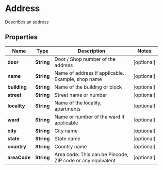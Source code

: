 

# Address

Describes an address

## Properties

| Name | Type | Description | Notes |
|------------ | ------------- | ------------- | -------------|
|**door** | **String** | Door / Shop number of the address |  [optional] |
|**name** | **String** | Name of address if applicable. Example, shop name |  [optional] |
|**building** | **String** | Name of the building or block |  [optional] |
|**street** | **String** | Street name or number |  [optional] |
|**locality** | **String** | Name of the locality, apartments |  [optional] |
|**ward** | **String** | Name or number of the ward if applicable |  [optional] |
|**city** | **String** | City name |  [optional] |
|**state** | **String** | State name |  [optional] |
|**country** | **String** | Country name |  [optional] |
|**areaCode** | **String** | Area code. This can be Pincode, ZIP code or any equivalent |  [optional] |



